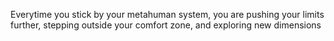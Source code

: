 Everytime you stick by your metahuman system, you are pushing your limits further, stepping outside your comfort zone, and exploring new dimensions